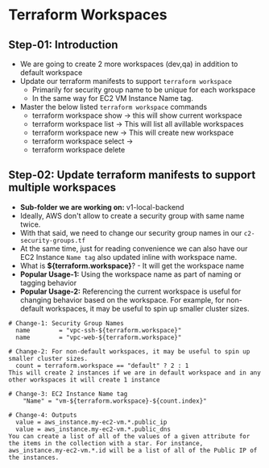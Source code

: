 
# Terraform Workspaces

## Step-01: Introduction
- We are going to create 2 more workspaces (dev,qa) in addition to default workspace
- Update our terraform manifests to support `terraform workspace` 
  - Primarily for security group name to be unique for each workspace
  - In the same way for EC2 VM Instance Name tag. 
- Master the below listed `terraform workspace` commands
  - terraform workspace show        -> this will show current workspace
  - terraform workspace list        -> This will list all avillable workspaces
  - terraform workspace new         -> This will create new workspace
  - terraform workspace select      -> 
  - terraform workspace delete


## Step-02: Update terraform manifests to support multiple workspaces
- **Sub-folder we are working on:** v1-local-backend
- Ideally, AWS don't allow to create a security group with same name twice. 
- With that said, we need to change our security group names in our `c2-security-groups.tf`
- At the same time, just for reading convenience we can also have our EC2 Instance `Name tag` also updated inline with workspace name. 
- What is **${terraform.workspace}**? - It will get the workspace name 
- **Popular Usage-1:** Using the workspace name as part of naming or tagging behavior
- **Popular Usage-2:** Referencing the current workspace is useful for changing behavior based on the workspace. For example, for non-default workspaces, it may be useful to spin up smaller cluster sizes.
```t
# Change-1: Security Group Names
  name        = "vpc-ssh-${terraform.workspace}"
  name        = "vpc-web-${terraform.workspace}"  

# Change-2: For non-default workspaces, it may be useful to spin up smaller cluster sizes.
  count = terraform.workspace == "default" ? 2 : 1  
This will create 2 instances if we are in default workspace and in any other workspaces it will create 1 instance

# Change-3: EC2 Instance Name tag
    "Name" = "vm-${terraform.workspace}-${count.index}"

# Change-4: Outputs
  value = aws_instance.my-ec2-vm.*.public_ip
  value = aws_instance.my-ec2-vm.*.public_dns    
You can create a list of all of the values of a given attribute for the items in the collection with a star. For instance, aws_instance.my-ec2-vm.*.id will be a list of all of the Public IP of the instances.  
```
